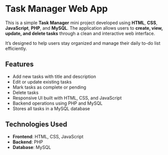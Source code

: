 # Task Manager Web App

This is a simple **Task Manager** mini project developed using **HTML**, **CSS**, **JavaScript**, **PHP**, and **MySQL**. The application allows users to **create, view, update, and delete tasks** through a clean and interactive web interface.

It’s designed to help users stay organized and manage their daily to-do list efficiently.

## Features

- Add new tasks with title and description  
- Edit or update existing tasks  
- Mark tasks as complete or pending  
- Delete tasks  
- Responsive UI built with HTML, CSS, and JavaScript  
- Backend operations using PHP and MySQL  
- Stores all tasks in a MySQL database  

## Technologies Used

- **Frontend**: HTML, CSS, JavaScript  
- **Backend**: PHP  
- **Database**: MySQL  
